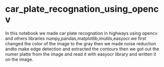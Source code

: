 # car_plate_recognation_using_opencv
In this notebook we made car plate recognation in highways using opencv and others libraries numpy,pandas,matplotlib,imutils,easyocr.we first changed the color of the image to the gray then we made noise reduction andto make edge detection and extracted the contours then we got out the numer platte from the image and read it with easyocr library and written it on the image.
